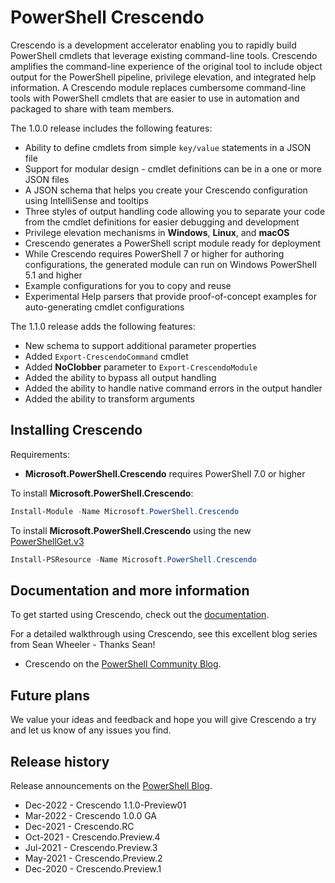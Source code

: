 # PowerShell Crescendo

Crescendo is a development accelerator enabling you to rapidly build PowerShell cmdlets that
leverage existing command-line tools. Crescendo amplifies the command-line experience of the
original tool to include object output for the PowerShell pipeline, privilege elevation, and
integrated help information. A Crescendo module replaces cumbersome command-line tools with
PowerShell cmdlets that are easier to use in automation and packaged to share with team members.

The 1.0.0 release includes the following features:

- Ability to define cmdlets from simple `key/value` statements in a JSON file
- Support for modular design - cmdlet definitions can be in a one or more JSON files
- A JSON schema that helps you create your Crescendo configuration using IntelliSense and tooltips
- Three styles of output handling code allowing you to separate your code from the cmdlet
  definitions for easier debugging and development
- Privilege elevation mechanisms in **Windows**, **Linux**, and **macOS**
- Crescendo generates a PowerShell script module ready for deployment
- While Crescendo requires PowerShell 7 or higher for authoring configurations, the generated module
  can run on Windows PowerShell 5.1 and higher
- Example configurations for you to copy and reuse
- Experimental Help parsers that provide proof-of-concept examples for auto-generating cmdlet
  configurations

The 1.1.0 release adds the following features:

- New schema to support additional parameter properties
- Added `Export-CrescendoCommand` cmdlet
- Added **NoClobber** parameter to `Export-CrescendoModule`
- Added the ability to bypass all output handling
- Added the ability to handle native command errors in the output handler
- Added the ability to transform arguments

## Installing Crescendo

Requirements:

- **Microsoft.PowerShell.Crescendo** requires PowerShell 7.0 or higher

To install **Microsoft.PowerShell.Crescendo**:

```powershell
Install-Module -Name Microsoft.PowerShell.Crescendo
```

To install **Microsoft.PowerShell.Crescendo** using the new
[PowerShellGet.v3](https://www.powershellgallery.com/packages/PowerShellGet/3.0.12-beta)

```powershell
Install-PSResource -Name Microsoft.PowerShell.Crescendo
```

## Documentation and more information

To get started using Crescendo, check out the
[documentation](https://docs.microsoft.com/powershell/utility-modules/crescendo/overview).

For a detailed walkthrough using Crescendo, see this excellent blog series from Sean Wheeler -
Thanks Sean!

- Crescendo on the [PowerShell Community Blog](https://devblogs.microsoft.com/powershell-community/tag/crescendo/).

## Future plans

We value your ideas and feedback and hope you will give Crescendo a try and let us know of any
issues you find.

## Release history

Release announcements on the [PowerShell Blog](https://devblogs.microsoft.com/powershell/tag/powershell-crescendo/).

- Dec-2022 - Crescendo 1.1.0-Preview01
- Mar-2022 - Crescendo 1.0.0 GA
- Dec-2021 - Crescendo.RC
- Oct-2021 - Crescendo.Preview.4
- Jul-2021 - Crescendo.Preview.3
- May-2021 - Crescendo.Preview.2
- Dec-2020 - Crescendo.Preview.1
